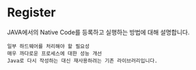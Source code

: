 # Register

JAVA에서의 Native Code를 등록하고 실행하는 방법에 대해 설명합니다.

```
일부 하드웨어를 처리해야 할 필요성
매우 까다로운 프로세스에 대한 성능 개선
Java로 다시 작성하는 대신 재사용하려는 기존 라이브러리입니다.
```

